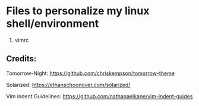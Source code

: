 # Files to personalize my linux shell/environment
1. vimrc

## Credits:
Tomorrow-Night: https://github.com/chriskempson/tomorrow-theme

Solarized: https://ethanschoonover.com/solarized/

Vim indent Guidelines: https://github.com/nathanaelkane/vim-indent-guides
